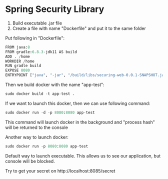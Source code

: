 # Spring Security Library

1) Build executable .jar file
2) Create a file with name "Dockerfile" and put it to the same folder

Put following in "Dockerfile":

```python
FROM java:8
FROM gradle:6.8.3-jdk11 AS build
ADD . /home
WORKDIR /home
RUN gradle build
EXPOSE 8080
ENTRYPOINT ["java", "-jar", "/build/libs/securing-web-0.0.1-SNAPSHOT.jar"]

```

Then we build docker with the name "app-test":
```python
sudo docker build -t app-test .
```

If we want to launch this docker, then we can use following command:
```python
sudo docker run -d -p 8080:8080 app-test
```
This command will launch docker in the background and "process hash" will be returned to the console

Another way to launch docker:
```python
sudo docker run -p 8080:8080 app-test
```

Default way to launch executable. This allows us to see our application,
but console will be blocked.

Try to get your secret on http://localhost:8085/secret


